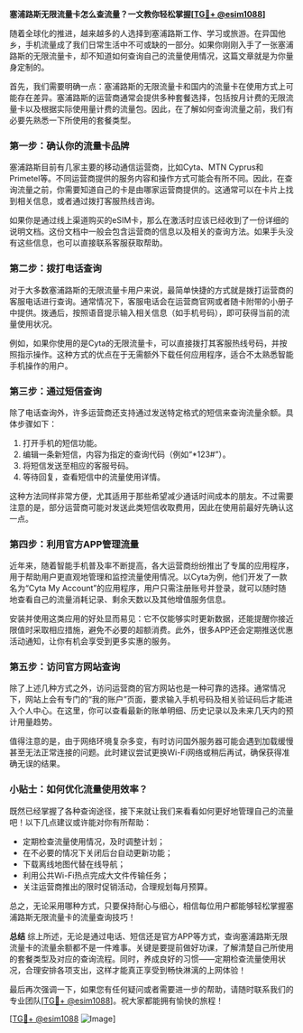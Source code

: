 **塞浦路斯无限流量卡怎么查流量？一文教你轻松掌握[[TG💪+ @esim1088](https://t.me/s/esim1088)]**

随着全球化的推进，越来越多的人选择到塞浦路斯工作、学习或旅游。在异国他乡，手机流量成了我们日常生活中不可或缺的一部分。如果你刚刚入手了一张塞浦路斯的无限流量卡，却不知道如何查询自己的流量使用情况，这篇文章就是为你量身定制的。

首先，我们需要明确一点：塞浦路斯的无限流量卡和国内的流量卡在使用方式上可能存在差异。塞浦路斯的运营商通常会提供多种套餐选择，包括按月计费的无限流量卡以及根据实际使用量计费的流量包。因此，在了解如何查询流量之前，我们有必要先熟悉一下所使用的套餐类型。

### **第一步：确认你的流量卡品牌**
塞浦路斯目前有几家主要的移动通信运营商，比如Cyta、MTN Cyprus和Primetel等。不同运营商提供的服务内容和操作方式可能会有所不同。因此，在查询流量之前，你需要知道自己的卡是由哪家运营商提供的。这通常可以在卡片上找到相关信息，或者通过拨打客服热线咨询。

如果你是通过线上渠道购买的eSIM卡，那么在激活时应该已经收到了一份详细的说明文档。这份文档中一般会包含运营商的信息以及相关的查询方法。如果手头没有这些信息，也可以直接联系客服获取帮助。

### **第二步：拨打电话查询**
对于大多数塞浦路斯的无限流量卡用户来说，最简单快捷的方式就是拨打运营商的客服电话进行查询。通常情况下，客服电话会在运营商官网或者随卡附带的小册子中提供。拨通后，按照语音提示输入相关信息（如手机号码），即可获得当前的流量使用状况。

例如，如果你使用的是Cyta的无限流量卡，可以直接拨打其客服热线号码，并按照指示操作。这种方式的优点在于无需额外下载任何应用程序，适合不太熟悉智能手机操作的用户。

### **第三步：通过短信查询**
除了电话查询外，许多运营商还支持通过发送特定格式的短信来查询流量余额。具体步骤如下：
1. 打开手机的短信功能。
2. 编辑一条新短信，内容为指定的查询代码（例如“*123#”）。
3. 将短信发送至相应的客服号码。
4. 等待回复，查看短信中的流量使用详情。

这种方法同样非常方便，尤其适用于那些希望减少通话时间成本的朋友。不过需要注意的是，部分运营商可能对发送此类短信收取费用，因此在使用前最好先确认这一点。

### **第四步：利用官方APP管理流量**
近年来，随着智能手机普及率不断提高，各大运营商纷纷推出了专属的应用程序，用于帮助用户更直观地管理和监控流量使用情况。以Cyta为例，他们开发了一款名为“Cyta My Account”的应用程序，用户只需注册账号并登录，就可以随时随地查看自己的流量消耗记录、剩余天数以及其他增值服务信息。

安装并使用这类应用的好处显而易见：它不仅能够实时更新数据，还能提醒你接近限值时采取相应措施，避免不必要的超额消费。此外，很多APP还会定期推送优惠活动通知，让你有机会享受到更多实惠的服务。

### **第五步：访问官方网站查询**
除了上述几种方式之外，访问运营商的官方网站也是一种可靠的选择。通常情况下，网站上会有专门的“我的账户”页面，要求输入手机号码及相关验证码后才能进入个人中心。在这里，你可以查看最新的账单明细、历史记录以及未来几天内的预计用量趋势。

值得注意的是，由于网络环境复杂多变，有时访问国外服务器可能会遇到加载缓慢甚至无法正常连接的问题。此时建议尝试更换Wi-Fi网络或稍后再试，确保获得准确无误的结果。

### **小贴士：如何优化流量使用效率？**
既然已经掌握了各种查询途径，接下来就让我们来看看如何更好地管理自己的流量吧！以下几点建议或许能对你有所帮助：
- 定期检查流量使用情况，及时调整计划；
- 在不必要的情况下关闭后台自动更新功能；
- 下载离线地图代替在线导航；
- 利用公共Wi-Fi热点完成大文件传输任务；
- 关注运营商推出的限时促销活动，合理规划每月预算。

总之，无论采用哪种方式，只要保持耐心与细心，相信每位用户都能够轻松掌握塞浦路斯无限流量卡的流量查询技巧！

**总结**
综上所述，无论是通过电话、短信还是官方APP等方式，查询塞浦路斯无限流量卡的流量余额都不是一件难事。关键是要提前做好功课，了解清楚自己所使用的套餐类型及对应的查询流程。同时，养成良好的习惯——定期检查流量使用状况，合理安排各项支出，这样才能真正享受到畅快淋漓的上网体验！

最后再次强调一下，如果您有任何疑问或者需要进一步的帮助，请随时联系我们的专业团队[[TG💪+ @esim1088](https://t.me/s/esim1088)]。祝大家都能拥有愉快的旅程！

[[TG💪+ @esim1088](https://t.me/s/esim1088) ![Image](https://i.postimg.cc/4NQfJmqS/Snipaste-2025-05-13-00-14-12.png)]